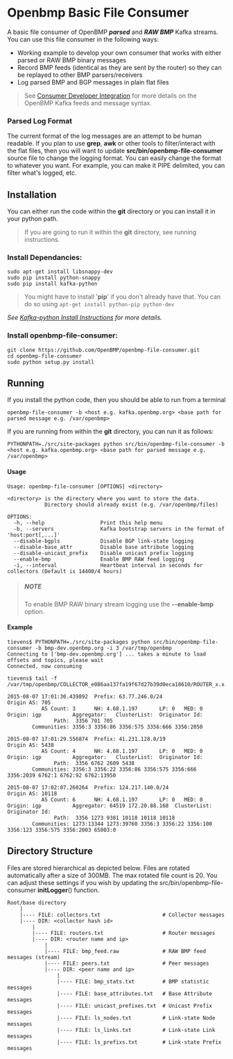 Openbmp Basic File Consumer
===========================
A basic file consumer of OpenBMP ***parsed*** and ***RAW BMP*** Kafka streams.  You can use this file consumer in the following ways:

* Working example to develop your own consumer that works with either parsed or RAW BMP binary messages
* Record BMP feeds (identical as they are sent by the router) so they can be replayed to other BMP parsers/receivers
* Log parsed BMP and BGP messages in plain flat files

> See [Consumer Developer Integration](http://www.openbmp.org/#!docs/CONSUMER_DEVELOPER_INTEGRATION.md) for more details on the OpenBMP Kafka feeds and message syntax.

### Parsed Log Format
The current format of the log messages are an attempt to be human readable.  If you plan to use **grep**, **awk** or other tools to filter/interact with the flat files, then you will want to update **src/bin/openbmp-file-consumer** source file to change the logging format.  You can easily change the format to whatever you want.  For example, you can make it PIPE delimited, you can filter what's logged, etc.


Installation
------------
You can either run the code within the **git** directory or you can install it in your python path. 

> If you are going to run it within the **git** directory, see running instructions.  

### Install Dependancies:
    
    sudo apt-get install libsnappy-dev
    sudo pip install python-snappy
    sudo pip install kafka-python

> You might have to install '**pip**' if you don't already have that. You can do so using ```apt-get install python-pip python-dev```


*See [Kafka-python Install Instructions](http://kafka-python.readthedocs.org/en/latest/install.html) for more details.*

### Install openbmp-file-consumer:

    git clone https://github.com/OpenBMP/openbmp-file-consumer.git
    cd openbmp-file-consumer
    sudo python setup.py install


Running
-------
If you install the python code, then you should be able to run from a terminal

    openbmp-file-consumer -b <host e.g. kafka.openbmp.org> <base path for parsed message e.g. /var/openbmp>
    
If you are running from within the **git** directory, you can run it as follows:

    PYTHONPATH=./src/site-packages python src/bin/openbmp-file-consumer -b <host e.g. kafka.openbmp.org> <base path for parsed message e.g. /var/openbmp>

    
#### Usage
```
Usage: openbmp-file-consumer [OPTIONS] <directory>

<directory> is the directory where you want to store the data.
            Directory should already exist (e.g. /var/openbmp/files)

OPTIONS:
  -h, --help                  Print this help menu
  -b, --servers               Kafka bootstrap servers in the format of 'host:port[,...]'
  --disable-bgpls             Disable BGP link-state logging
  --disable-base_attr         Disable base attribute logging
  --disable-unicast_prefix    Disable unicast prefix logging
  --enable-bmp                Enable BMP RAW feed logging
  -i, --interval              Heartbeat interval in seconds for collectors (Default is 14400/4 hours)
```

> ##### NOTE
> To enable BMP RAW binary stream logging use the **--enable-bmp** option.

#### Example

```
tievens$ PYTHONPATH=./src/site-packages python src/bin/openbmp-file-consumer -b bmp-dev.openbmp.org -i 3 /var/tmp/openbmp
Connecting to ['bmp-dev.openbmp.org'] ... takes a minute to load offsets and topics, please wait
Connected, now consuming

tievens$ tail -f /var/tmp/openbmp/COLLECTOR_e086aa137fa19f67d27b39d0eca18610/ROUTER_x.x.x.x/PEER_wa1.level3.net/unicast_prefixes.txt 
 
2015-08-07 17:01:30.439892  Prefix: 63.77.246.0/24                           Origin AS: 705       
           AS Count: 3      NH: 4.68.1.197       LP: 0   MED: 0        Origin: igp          Aggregator:   ClusterList:  Originator Id: 
               Path:  3356 701 705 
        Communities: 3356:3 3356:86 3356:575 3356:666 3356:2050
 
2015-08-07 17:01:29.556874  Prefix: 41.231.128.0/19                          Origin AS: 5438      
           AS Count: 4      NH: 4.68.1.197       LP: 0   MED: 0        Origin: igp          Aggregator:   ClusterList:  Originator Id: 
               Path:  3356 6762 2609 5438 
        Communities: 3356:3 3356:22 3356:86 3356:575 3356:666 3356:2039 6762:1 6762:92 6762:13950
        
2015-08-07 17:02:07.260264  Prefix: 124.217.140.0/24                         Origin AS: 10118     
           AS Count: 6      NH: 4.68.1.197       LP: 0   MED: 0        Origin: igp          Aggregator: 64519 172.20.88.168  ClusterList:  Originator Id: 
               Path:  3356 1273 9381 10118 10118 10118 
        Communities: 1273:13344 1273:39760 3356:3 3356:22 3356:100 3356:123 3356:575 3356:2003 65003:0

```

Directory Structure
-------------------
Files are stored hierarchical as depicted below.  Files are rotated automatically after a size of 300MB. The max rotated file count is 20.  You can adjust these settings if you wish by updating the src/bin/openbmp-file-consumer **initLogger**() function. 

    Root/base directory
        |
        |---- FILE: collectors.txt                    # Collector messages
        |---- DIR: <collector hash id>
            |
            |---- FILE: routers.txt                   # Router messages
            |---- DIR: <router name and ip>
                |
                |---- FILE: bmp_feed.raw              # RAW BMP feed messages (stream)
                |---- FILE: peers.txt                 # Peer messages
                |---- DIR: <peer name and ip>
                    |
                    |---- FILE: bmp_stats.txt         # BMP statistic messages
                    |---- FILE: base_attributes.txt   # Base Attribute messages
                    |---- FILE: unicast_prefixes.txt  # Unicast Prefix messages
                    |---- FILE: ls_nodes.txt          # Link-state Node messages
                    |---- FILE: ls_links.txt          # Link-state Link messages
                    |---- FILE: ls_prefixs.txt        # Link-state Prefix messages
                    

